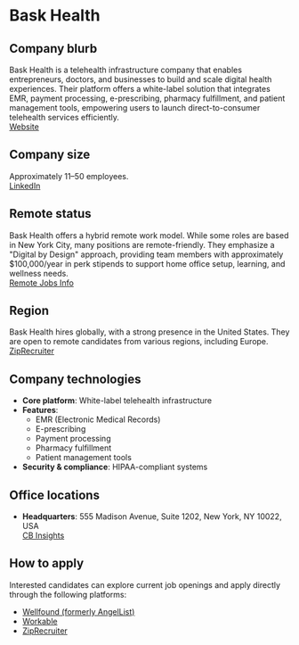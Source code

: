 # Bask Health

## Company blurb
Bask Health is a telehealth infrastructure company that enables entrepreneurs, doctors, and businesses to build and scale digital health experiences. Their platform offers a white-label solution that integrates EMR, payment processing, e-prescribing, pharmacy fulfillment, and patient management tools, empowering users to launch direct-to-consumer telehealth services efficiently.  
[Website](https://bask.health/)

## Company size
Approximately 11–50 employees.  
[LinkedIn](https://www.linkedin.com/company/bask-health)

## Remote status
Bask Health offers a hybrid remote work model. While some roles are based in New York City, many positions are remote-friendly. They emphasize a "Digital by Design" approach, providing team members with approximately $100,000/year in perk stipends to support home office setup, learning, and wellness needs.  
[Remote Jobs Info](https://bask.health/blog/remote-jobs-no-degree-needed)

## Region
Bask Health hires globally, with a strong presence in the United States. They are open to remote candidates from various regions, including Europe.  
[ZipRecruiter](https://www.ziprecruiter.com/co/bask-health/Jobs)

## Company technologies
- **Core platform**: White-label telehealth infrastructure  
- **Features**:
  - EMR (Electronic Medical Records)
  - E-prescribing
  - Payment processing
  - Pharmacy fulfillment
  - Patient management tools
- **Security & compliance**: HIPAA-compliant systems

## Office locations
- **Headquarters**: 555 Madison Avenue, Suite 1202, New York, NY 10022, USA  
[CB Insights](https://www.cbinsights.com/company/bask-health)

## How to apply
Interested candidates can explore current job openings and apply directly through the following platforms:  
- [Wellfound (formerly AngelList)](https://wellfound.com/company/bask-health/jobs)  
- [Workable](https://apply.workable.com/bask-health-1/)  
- [ZipRecruiter](https://www.ziprecruiter.com/co/bask-health/Jobs)
